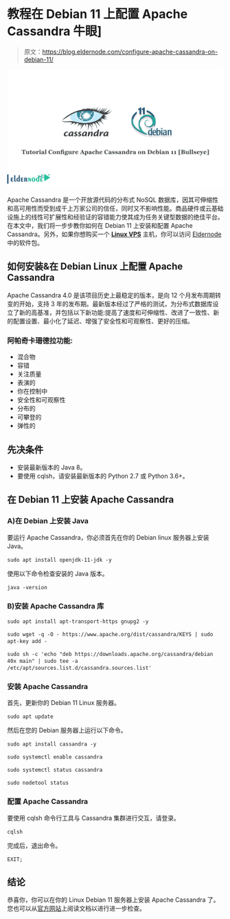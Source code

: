 # 教程在 Debian 11 上配置 Apache Cassandra 牛眼]

> 原文：<https://blog.eldernode.com/configure-apache-cassandra-on-debian-11/>

![Tutorial Configure Apache Cassandra on Debian 11 [Bullseye]](img/9680d3b9a47e77b9d1aa86082c17e815.png)

Apache Cassandra 是一个开放源代码的分布式 NoSQL 数据库，因其可伸缩性和高可用性而受到成千上万家公司的信任，同时又不影响性能。商品硬件或云基础设施上的线性可扩展性和经验证的容错能力使其成为任务关键型数据的绝佳平台。在本文中，我们将一步步教你如何在 Debian 11 上安装和配置 Apache Cassandra。另外，如果你想购买一个 [**Linux VPS**](https://eldernode.com/linux-vps/) 主机，你可以访问 [Eldernode](https://eldernode.com/) 中的软件包。

## **如何安装&在 Debian Linux 上配置 Apache Cassandra**

Apache Cassandra 4.0 是该项目历史上最稳定的版本，是向 12 个月发布周期转变的开始，支持 3 年的发布期。最新版本经过了严格的测试，为分布式数据库设立了新的高基准，并包括以下新功能:提高了速度和可伸缩性、改进了一致性、新的配置设置、最小化了延迟、增强了安全性和可观察性、更好的压缩。

### 阿帕奇卡珊德拉功能:

*   混合物
*   容错
*   关注质量
*   表演的
*   你在控制中
*   安全性和可观察性
*   分布的
*   可攀登的
*   弹性的

## 先决条件

*   安装最新版本的 Java 8。
*   要使用 cqlsh，请安装最新版本的 Python 2.7 或 Python 3.6+。

## **在 Debian 11 上安装 Apache Cassandra**

### A)在 Debian 上安装 Java

要运行 Apache Cassandra，你必须首先在你的 Debian linux 服务器上安装 Java。

```
sudo apt install openjdk-11-jdk -y
```

使用以下命令检查安装的 Java 版本。

```
java -version
```

### B)安装 Apache Cassandra 库

```
sudo apt install apt-transport-https gnupg2 -y
```

```
sudo wget -q -O - https://www.apache.org/dist/cassandra/KEYS | sudo apt-key add -
```

```
sudo sh -c 'echo "deb https://downloads.apache.org/cassandra/debian 40x main" | sudo tee -a /etc/apt/sources.list.d/cassandra.sources.list'
```

### 安装 Apache Cassandra

首先，更新你的 Debian 11 Linux 服务器。

```
sudo apt update
```

然后在您的 Debian 服务器上运行以下命令。

```
sudo apt install cassandra -y
```

```
sudo systemctl enable cassandra
```

```
sudo systemctl status cassandra
```

```
sudo nodetool status
```

### 配置 Apache Cassandra

要使用 cqlsh 命令行工具与 Cassandra 集群进行交互，请登录。

```
cqlsh
```

完成后，退出命令。

```
EXIT;
```

## 结论

恭喜你，你可以在你的 Linux Debian 11 服务器上安装 Apache Cassandra 了。您也可以从[官方网站](https://cassandra.apache.org/doc/latest/)上阅读文档以进行进一步检查。